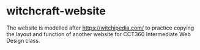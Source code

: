 # witchcraft-website
The website is modelled after https://witchipedia.com/ to practice copying the layout and function of another website for CCT360 Intermediate Web Design class. 
